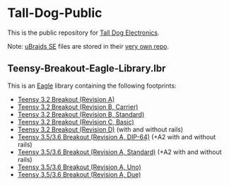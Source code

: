 # Tall-Dog-Public

This is the public repository for [Tall Dog Electronics](http://tall-dog.com).

Note: [uBraids SE](https://www.tindie.com/products/loglow/ubraids-microbraids-8hp-eurorack-module/) files are stored in their [very own repo](https://github.com/loglow/uBraids_SE).

## Teensy-Breakout-Eagle-Library.lbr

This is an [Eagle](https://cadsoft.io) library containing the following footprints:

* [Teensy 3.2 Breakout (Revision A)](https://www.tindie.com/products/loglow/teensy-32-breakout-revision-a/)
* [Teensy 3.2 Breakout (Revision B, Carrier)](https://www.tindie.com/products/loglow/teensy-32-breakout-revision-b-carrier/)
* [Teensy 3.2 Breakout (Revision B, Standard)](https://www.tindie.com/products/loglow/teensy-32-breakout-revision-b-standard/)
* [Teensy 3.2 Breakout (Revision C, Basic)](https://www.tindie.com/products/loglow/teensy-32-breakout-revision-c-basic/)
* [Teensy 3.2 Breakout (Revision D)](https://www.tindie.com/products/loglow/teensy-32-breakout-revision-d/) (with and without rails)
* [Teensy 3.5/3.6 Breakout (Revision A, DIP-64)](https://www.tindie.com/products/loglow/teensy-3536-breakout-revision-a-dip-64/) (+A2 with and without rails)
* [Teensy 3.5/3.6 Breakout (Revision A, Standard)](https://www.tindie.com/products/loglow/teensy-3536-breakout-revision-a-standard/) (+A2 with and without rails)
* [Teensy 3.5/3.6 Breakout (Revision A, Uno)](https://www.tindie.com/products/loglow/teensy-3536-breakout-revision-a-uno/)
* [Teensy 3.5/3.6 Breakout (Revision A, Due)](https://www.tindie.com/products/loglow/teensy-3536-breakout-revision-a-due/)